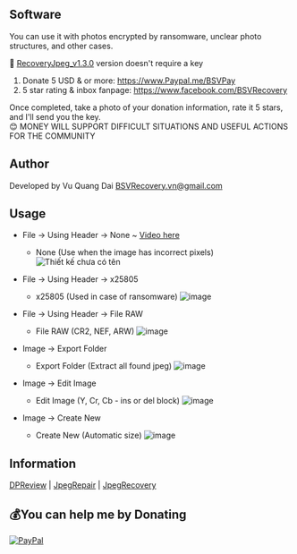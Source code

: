 ## Software
You can use it with photos encrypted by ransomware, unclear photo structures, and other cases. <br>

🤔 [RecoveryJpeg_v1.3.0](https://github.com/VQD-BSV/RecoveryJpeg/releases/tag/RecoveryJpeg_v1.3.0) version doesn't require a key
1. Donate 5 USD & or more:  https://www.Paypal.me/BSVPay
2. 5 star rating & inbox fanpage: https://www.facebook.com/BSVRecovery

Once completed, take a photo of your donation information, rate it 5 stars, and I'll send you the key. <br>
😊 MONEY WILL SUPPORT DIFFICULT SITUATIONS AND USEFUL ACTIONS FOR THE COMMUNITY

## Author
Developed by Vu Quang Dai <BSVRecovery.vn@gmail.com>

## Usage
- File -> Using Header -> None ~ [Video here](https://www.youtube.com/watch?v=0OUbORvWM_k)
  - None (Use when the image has incorrect pixels)
![Thiết kế chưa có tên](https://github.com/VQD-BSV/FreeTool/assets/127699283/5ac152b6-e02e-4a8e-a11e-5746db106c81)

- File -> Using Header -> x25805
  - x25805 (Used in case of ransomware)
![image](https://github.com/VQD-BSV/RecoveryJpeg/assets/127699283/f5ce67bf-cf5e-4fc0-be63-7f1bac02c762)

- File -> Using Header -> File RAW
  - File RAW (CR2, NEF, ARW)
![image](https://github.com/VQD-BSV/RecoveryJpeg/assets/127699283/b447de08-bcfe-4961-8274-5ddccad99926)

- Image -> Export Folder
  - Export Folder (Extract all found jpeg)
![image](https://github.com/VQD-BSV/RecoveryJpeg/assets/127699283/a6c26bdb-e499-4b67-b73a-033f684c9dfb)

- Image -> Edit Image
  - Edit Image (Y, Cr, Cb - ins or del block)
![image](https://github.com/VQD-BSV/RecoveryJpeg/assets/127699283/bf86bfa1-cf24-49dc-800c-2290e8a2f76b)


- Image -> Create New
  - Create New (Automatic size)
![image](https://github.com/VQD-BSV/RecoveryJpeg/assets/127699283/fb904d92-ebb2-421d-b5d6-a714a18640a0)


## Information
[DPReview](https://www.dpreview.com/products/canon/slrs/canon_eos5dmkiv/sample-photos) | [JpegRepair](https://github.com/dmahurin/jpegrepair) | [JpegRecovery](https://github.com/euzun/jpeg-carver-csharp)

## 💰You can help me by Donating
[![PayPal](https://img.shields.io/badge/PayPal-00457C?style=for-the-badge&logo=paypal&logoColor=white)](https://paypal.me/BSVPay)
